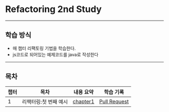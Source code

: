 # Refactoring 2nd Study

--------------------

## 학습 방식

- 매 챕터 리팩토링 기법을 학습한다.
- js코드로 되어있는 예제코드를 java로 작성한다

--------

## 목차
|챕터| 목차 | 내용 요약                       | 학습 기록            |
|---|---|-----------------------------|------------------|
|1| 리팩터링:첫 번째 예시| [chapter1](document/ch1.md) | [Pull Request](https://github.com/connieya/refactoring-2nd-edition/pull/1) |

